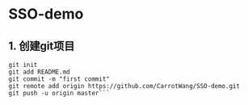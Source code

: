 # SSO-demo

## 1. 创建git项目

  ```echo "# SSO-demo" >> README.md
  git init
  git add README.md
  git commit -m "first commit"
  git remote add origin https://github.com/CarrotWang/SSO-demo.git
  git push -u origin master```
